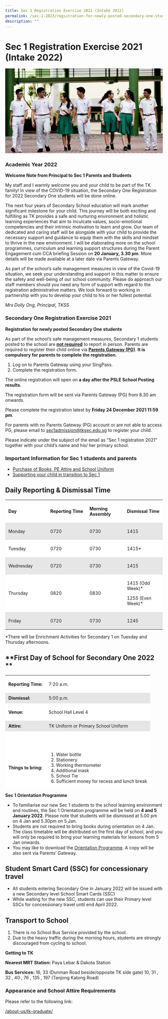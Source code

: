 ```yaml
---
title: Sec 1 Registration Exercise 2021 (Intake 2022)
permalink: /sec-1-2023/registration-for-newly-posted-secondary-one-students/
description: ""
---
```

# Sec 1 Registration Exercise 2021 (Intake 2022)

[![](/images/Sec%201%202023/Academic-year-2022.png)](/images/Sec%201%202023/Academic-year-2022.png)

### **Academic Year 2022**

**Welcome Note from Principal to Sec 1 Parents and Students**

My staff and I warmly welcome you and your child to be part of the TK family! In view of the COVID-19 situation, the Secondary One Registration for 2022 Secondary One students will be done online.

The next four years of Secondary School education will mark another significant milestone for your child. This journey will be both exciting and fulfilling as TK provides a safe and nurturing environment and holistic learning experiences that aim to inculcate values, socio-emotional competencies and their intrinsic motivation to learn and grow. Our team of dedicated and caring staff will be alongside with your child to provide the necessary support and guidance to equip them with the skills and mindset to thrive in the new environment. I will be elaborating more on the school programmes, curriculum and learning support structures during the Parent Engagement cum CCA briefing Session on **20 January, 3.30 pm**. More details will be made available at a later date via Parents Gateway.

As part of the school’s safe management measures in view of the Covid-19 situation, we seek your understanding and support in this matter to ensure the safety and well-being of our school community. Please do approach our staff members should you need any form of support with regard to the registration administrative matters. We look forward to working in partnership with you to develop your child to his or her fullest potential.

_Mrs Dolly Ong, Principal, TKSS_

### **Secondary One Registration Exercise 2021**

**Registration for newly posted Secondary One students**

As part of the school’s safe management measures, Secondary 1 students posted to the school are <b><u>not required</u></b> to report in person. Parents are required to register their child online via <b><u>Parents Gateway (PG)</u></b>. **It is compulsory for parents to complete the registration.**

1.  Log on to Parents Gateway using your SingPass.
2.  Complete the registration form.

The online registration will open on **a day after the PSLE School Posting results.**

The registration form will be sent via Parents Gateway (PG) from 8.30 am onwards.

Please complete the registration latest by **Friday 24 December 2021 11:59 pm**.

For parents with no Parents Gateway (PG) account or are not able to access PG, please email to [sec1admission@tksec.edu.sg](mailto:sec1admission@tksec.edu.sg) to register your child.

Please indicate under the subject of the email as “Sec 1 registration 2021” together with your child’s name and his/ her primary school.

### **Important Information for Sec 1 students and parents**

*   [Purchase of Books, PE Attire and School Uniform](https://tanjongkatongsec.moe.edu.sg/purchase-of-text-and-workbooks-pe-attire-and-school-uniform-2022/)
*   <a href="https://www.moe.gov.sg/secondary/transition-to-secondary" target="_blank">Supporting your child in transition to Sec 1</a>

**Daily Reporting & Dismissal Time**
------------------------------------

<table style="box-sizing: inherit; border-collapse: collapse; border-spacing: 0px; max-width: 100%;"><tbody style="box-sizing: inherit;"><tr style="box-sizing: inherit; background: rgb(255, 255, 255);"><td width="126" style="box-sizing: inherit; padding: 5px 10px;"><p style="box-sizing: inherit; font-size: 1em;"><strong style="box-sizing: inherit; font-weight: bold;">Day</strong></p></td><td width="118" style="box-sizing: inherit; padding: 5px 10px;"><p style="box-sizing: inherit; font-size: 1em;"><strong style="box-sizing: inherit; font-weight: bold;">Reporting Time</strong></p></td><td width="110" style="box-sizing: inherit; padding: 5px 10px;"><p style="box-sizing: inherit; font-size: 1em;"><strong style="box-sizing: inherit; font-weight: bold;">Morning Assembly</strong></p></td><td width="117" style="box-sizing: inherit; padding: 5px 10px;"><p style="box-sizing: inherit; font-size: 1em;"><strong style="box-sizing: inherit; font-weight: bold;">Dismissal Time</strong></p></td></tr><tr style="box-sizing: inherit; background: rgb(230, 230, 230);"><td width="126" style="box-sizing: inherit; padding: 5px 10px;"><p style="box-sizing: inherit; font-size: 1em;">Monday</p></td><td width="118" style="box-sizing: inherit; padding: 5px 10px;"><p style="box-sizing: inherit; font-size: 1em;">0720</p></td><td width="110" style="box-sizing: inherit; padding: 5px 10px;"><p style="box-sizing: inherit; font-size: 1em;">0730</p></td><td width="117" style="box-sizing: inherit; padding: 5px 10px;"><p style="box-sizing: inherit; font-size: 1em;">1415</p></td></tr><tr style="box-sizing: inherit; background: rgb(255, 255, 255);"><td width="126" style="box-sizing: inherit; padding: 5px 10px;"><p style="box-sizing: inherit; font-size: 1em;">Tuesday</p></td><td width="118" style="box-sizing: inherit; padding: 5px 10px;"><p style="box-sizing: inherit; font-size: 1em;">0720</p></td><td width="110" style="box-sizing: inherit; padding: 5px 10px;"><p style="box-sizing: inherit; font-size: 1em;">0730</p></td><td width="117" style="box-sizing: inherit; padding: 5px 10px;"><p style="box-sizing: inherit; font-size: 1em;">1415*</p></td></tr><tr style="box-sizing: inherit; background: rgb(230, 230, 230);"><td width="126" style="box-sizing: inherit; padding: 5px 10px;"><p style="box-sizing: inherit; font-size: 1em;">Wednesday</p></td><td width="118" style="box-sizing: inherit; padding: 5px 10px;"><p style="box-sizing: inherit; font-size: 1em;">0720</p></td><td width="110" style="box-sizing: inherit; padding: 5px 10px;"><p style="box-sizing: inherit; font-size: 1em;">0730</p></td><td width="117" style="box-sizing: inherit; padding: 5px 10px;"><p style="box-sizing: inherit; font-size: 1em;">1415</p></td></tr><tr style="box-sizing: inherit; background: rgb(255, 255, 255);"><td width="126" style="box-sizing: inherit; padding: 5px 10px;"><p style="box-sizing: inherit; font-size: 1em;">Thursday</p></td><td width="118" style="box-sizing: inherit; padding: 5px 10px;"><p style="box-sizing: inherit; font-size: 1em;">0820</p></td><td width="110" style="box-sizing: inherit; padding: 5px 10px;"><p style="box-sizing: inherit; font-size: 1em;">0830</p></td><td width="117" style="box-sizing: inherit; padding: 5px 10px;"><p style="box-sizing: inherit; font-size: 1em;">1415 (Odd Week)*</p><p style="box-sizing: inherit; font-size: 1em;">1255 (Even Week)*</p></td></tr><tr style="box-sizing: inherit; background: rgb(230, 230, 230);"><td width="126" style="box-sizing: inherit; padding: 5px 10px;"><p style="box-sizing: inherit; font-size: 1em;">Friday</p></td><td width="118" style="box-sizing: inherit; padding: 5px 10px;"><p style="box-sizing: inherit; font-size: 1em;">0720</p></td><td width="110" style="box-sizing: inherit; padding: 5px 10px;"><p style="box-sizing: inherit; font-size: 1em;">0730</p></td><td width="117" style="box-sizing: inherit; padding: 5px 10px;"><p style="box-sizing: inherit; font-size: 1em;">1245</p></td></tr></tbody></table>

\*There will be Enrichment Activities for Secondary 1 on Tuesday and Thursday afternoons.

**First Day of School for Secondary One 2022  
**
-------------------------------------------------

<table style="box-sizing: inherit; border-collapse: collapse; border-spacing: 0px; max-width: 100%; width: 856.333px; height: 360px;"><tbody style="box-sizing: inherit;"><tr style="box-sizing: inherit; background: rgb(255, 255, 255); height: 45px;"><td style="box-sizing: inherit; padding: 5px 10px; height: 45px;"><strong style="box-sizing: inherit; font-weight: bold;">Reporting Time:</strong></td><td style="box-sizing: inherit; padding: 5px 10px; height: 45px;">7:20 a.m.</td></tr><tr style="box-sizing: inherit; background: rgb(230, 230, 230); height: 24px;"><td style="box-sizing: inherit; padding: 5px 10px; height: 24px;"><strong style="box-sizing: inherit; font-weight: bold;">Dismissal:</strong></td><td style="box-sizing: inherit; padding: 5px 10px; height: 24px;">5:00 p.m.</td></tr><tr style="box-sizing: inherit; background: rgb(255, 255, 255); height: 45px;"><td style="box-sizing: inherit; padding: 5px 10px; height: 45px;"><strong style="box-sizing: inherit; font-weight: bold;">Venue:</strong></td><td style="box-sizing: inherit; padding: 5px 10px; height: 45px;">School Hall Level 4</td></tr><tr style="box-sizing: inherit; background: rgb(230, 230, 230); height: 24px;"><td style="box-sizing: inherit; padding: 5px 10px; height: 24px;"><strong style="box-sizing: inherit; font-weight: bold;">Attire:</strong></td><td style="box-sizing: inherit; padding: 5px 10px; height: 24px;">TK Uniform or Primary School Uniform</td></tr><tr style="box-sizing: inherit; background: rgb(255, 255, 255); height: 222px;"><td style="box-sizing: inherit; padding: 5px 10px; height: 222px;"><strong style="box-sizing: inherit; font-weight: bold;">Things to bring:</strong></td><td style="box-sizing: inherit; padding: 5px 10px; height: 222px;"><ol style="box-sizing: inherit;"><li style="box-sizing: inherit;">Water bottle</li><li style="box-sizing: inherit;">Stationery</li><li style="box-sizing: inherit;">Working thermometer</li><li style="box-sizing: inherit;">Additional mask</li><li style="box-sizing: inherit;">School Tie</li><li style="box-sizing: inherit;">Sufficient money for recess and lunch break</li></ol></td></tr></tbody></table>

**Sec 1 Orientation Programme**

*   To familiarise our new Sec 1 students to the school learning environment and routines, the Sec 1 Orientation programme will be held on **4 and 5 January 2022**. Please note that students will be dismissed at 5.00 pm on 4 Jan and 5.30pm on 5 Jan.
*   Students are not required to bring books during orientation on 4 Jan. The class timetable will be distributed on the first day of school, and you will only be required to bring your learning materials for lessons from 5 Jan onwards.
*   You may like to download the [Orientation Programme](https://tanjongkatongsec.moe.edu.sg/wp-content/uploads/2021/12/Orientation_-Investiture_Programme_2022-PG.pdf). A copy will be also sent via Parents’ Gateway.

**Student Smart Card (SSC) for concessionary travel**
-----------------------------------------------------

*   All students entering Secondary One in January 2022 will be issued with a new Secondary level School Smart Cards (SSC)
*   While waiting for the new SSC, students can use their Primary level SSCs for concessionary travel until end April 2022.

**Transport to School**
-----------------------

1.  There is no School Bus Service provided by the school.
2.  Due to the heavy traffic during the morning hours, students are strongly discouraged from cycling to school.

**Getting to TK**

**Nearest MRT Station:** Paya Lebar & Dakota Station

**Bus Services:** 16, 33 (Dunman Road beside/opposite TK side gate) 10, 31 , 32 , 40 , 76 , 135 , 197 (Tanjong Katong Road)

### **Appearance and School Attire Requirements**


Please refer to the following link:

[/about-us/tk-graduate/](/about-us/tk-graduate/)